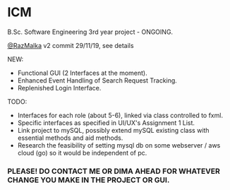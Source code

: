 # ICM
B.Sc. Software Engineering 3rd year project - ONGOING.

[@RazMalka]( https://github.com/RazMalka ) v2 commit 29/11/19, see details

NEW:

- Functional GUI (2 Interfaces at the moment).
- Enhanced Event Handling of Search Request Tracking.
- Replenished Login Interface.

TODO:
- Interfaces for each role (about 5-6), linked via class controlled to fxml.
- Specific interfaces as specified in UI/UX's Assignment 1 List.
- Link project to mySQL, possibly extend mySQL existing class with essential methods and aid methods.
- Research the feasibility of setting mysql db on some webserver / aws cloud (go) so it would be independent of pc.

### PLEASE! DO CONTACT ME OR DIMA AHEAD FOR WHATEVER CHANGE YOU MAKE IN THE PROJECT OR GUI.
